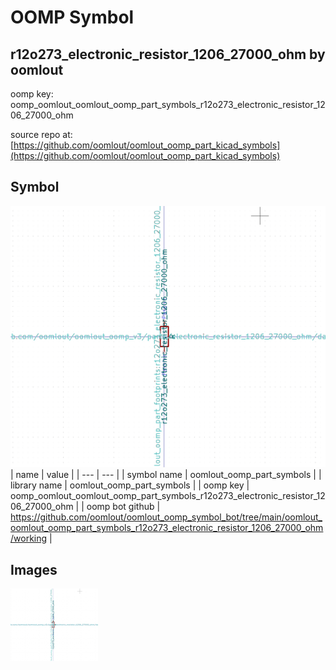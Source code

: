 # OOMP Symbol  
## r12o273_electronic_resistor_1206_27000_ohm  by oomlout  
  
oomp key: oomp_oomlout_oomlout_oomp_part_symbols_r12o273_electronic_resistor_1206_27000_ohm  
  
source repo at: [https://github.com/oomlout/oomlout_oomp_part_kicad_symbols](https://github.com/oomlout/oomlout_oomp_part_kicad_symbols)  
## Symbol  
  
[![working.png](working_600.png)](working.png)  
| name | value | 
| --- | --- | 
| symbol name | oomlout_oomp_part_symbols | 
| library name | oomlout_oomp_part_symbols | 
| oomp key | oomp_oomlout_oomlout_oomp_part_symbols_r12o273_electronic_resistor_1206_27000_ohm | 
| oomp bot github | https://github.com/oomlout/oomlout_oomp_symbol_bot/tree/main/oomlout_oomlout_oomp_part_symbols_r12o273_electronic_resistor_1206_27000_ohm/working | 
## Images  
  
[![working.png](working_140.png)](working.png)  

